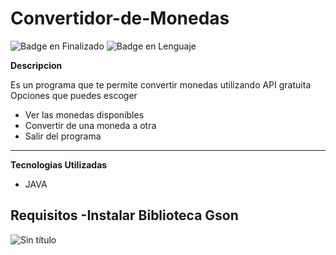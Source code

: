 # Convertidor-de-Monedas
![Badge en Finalizado](https://img.shields.io/badge/STATUS-EN%20FINALIZADO-green) 
![Badge en Lenguaje](https://img.shields.io/badge/LENGUAJE-EN%20JAVA-blue)

<b>Descripcion</b>

Es un programa que te permite convertir monedas utilizando API gratuita
Opciones que puedes escoger
- Ver las monedas disponibles
- Convertir de una moneda a otra
- Salir del programa
----------


<b>Tecnologias Utilizadas</b>
  - JAVA

<b>Requisitos</b>
-Instalar Biblioteca Gson
----------

![Sin título](https://github.com/user-attachments/assets/9d99ba68-9777-49fe-bd31-b9607652dfab)
